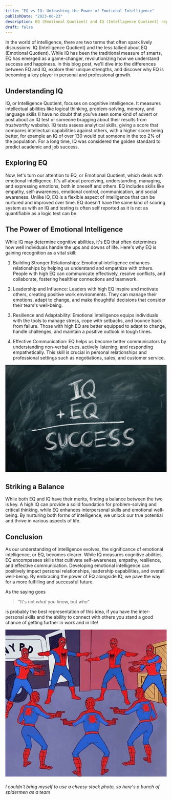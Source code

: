 ```yaml
---
title: "EQ vs IQ: Unleashing the Power of Emotional Intelligence"
publishDate: "2023-06-23"
description: EQ (Emotional Quotient) and IQ (Intelligence Quotient) represent different facets of intelligence, with EQ focusing on emotional intelligence and IQ emphasizing cognitive abilities, and understanding the importance of developing both can lead to personal and professional success.
draft: false
---
```


In the world of intelligence, there are two terms that often spark lively discussions: IQ (Intelligence Quotient) and the less talked about EQ (Emotional Quotient). While IQ has been the traditional measure of smarts, EQ has emerged as a game-changer, revolutionizing how we understand success and happiness. In this blog post, we'll dive into the differences between EQ and IQ, explore their unique strengths, and discover why EQ is becoming a key player in personal and professional growth.

## Understanding IQ

IQ, or Intelligence Quotient, focuses on cognitive intelligence. It measures intellectual abilities like logical thinking, problem-solving, memory, and language skills (I have no doubt that you've seen some kind of advert or post about an IQ test or someone bragging about their results from *trustworthy* website). IQ tests assess analytical skills, giving a score that compares intellectual capabilities against others, with a higher score being better, for example an IQ of over 130 would put someone in the top 2% of the population. For a long time, IQ was considered the golden standard to predict academic and job success.

## Exploring EQ

Now, let's turn our attention to EQ, or Emotional Quotient, which deals with emotional intelligence. It's all about perceiving, understanding, managing, and expressing emotions, both in oneself and others. EQ includes skills like empathy, self-awareness, emotional control, communication, and social awareness. Unlike IQ, EQ is a flexible aspect of intelligence that can be nurtured and improved over time. EQ doesn't have the same kind of scoring system as with an IQ and testing is often self reported as it is not as quantifiable as a logic test can be.

## The Power of Emotional Intelligence

While IQ may determine cognitive abilities, it's EQ that often determines how well individuals handle the ups and downs of life. Here's why EQ is gaining recognition as a vital skill:

1. Building Stronger Relationships: Emotional intelligence enhances relationships by helping us understand and empathize with others. People with high EQ can communicate effectively, resolve conflicts, and collaborate, fostering healthier connections and teamwork.

2. Leadership and Influence: Leaders with high EQ inspire and motivate others, creating positive work environments. They can manage their emotions, adapt to change, and make thoughtful decisions that consider their team's well-being.

3. Resilience and Adaptability: Emotional intelligence equips individuals with the tools to manage stress, cope with setbacks, and bounce back from failure. Those with high EQ are better equipped to adapt to change, handle challenges, and maintain a positive outlook in tough times.

4. Effective Communication: EQ helps us become better communicators by understanding non-verbal cues, actively listening, and responding empathetically. This skill is crucial in personal relationships and professional settings such as negotiations, sales, and customer service.

![eq+iq=success written on a chalk board](../../assets/images/blog/eq+iq.png)

## Striking a Balance

While both EQ and IQ have their merits, finding a balance between the two is key. A high IQ can provide a solid foundation for problem-solving and critical thinking, while EQ enhances interpersonal skills and emotional well-being. By nurturing both forms of intelligence, we unlock our true potential and thrive in various aspects of life.

## Conclusion

As our understanding of intelligence evolves, the significance of emotional intelligence, or EQ, becomes clearer. While IQ measures cognitive abilities, EQ encompasses skills that cultivate self-awareness, empathy, resilience, and effective communication. Developing emotional intelligence can positively impact personal relationships, leadership capabilities, and overall well-being. By embracing the power of EQ alongside IQ, we pave the way for a more fulfilling and successful future.

As the saying goes
> "It's not *what* you know, but *who*"

is probably the best representation of this idea, if you have the inter-personal skills and the ability to connect with others you stand a good chance of getting further in work and in life!

![Spiderman pointing at other spidermen meme](../../assets/images/blog/spidermanMeme.png)

###### I couldn't bring myself to use a cheesy stock photo, so here's a bunch of spidermen as a team
